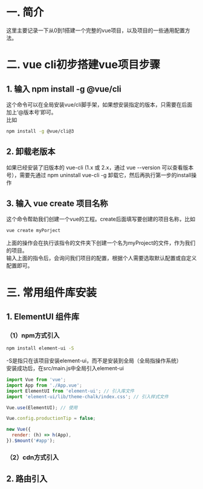 # 一. 简介
这里主要记录一下从0到1搭建一个完整的vue项目，以及项目的一些通用配置方法。

# 二. vue cli初步搭建vue项目步骤
## 1. 输入 npm install -g @vue/cli
这个命令可以在全局安装vue/cli脚手架，如果想安装指定的版本，只需要在后面加上‘@版本号’即可。  
比如
```bash
npm install -g @vue/cli@3
```
## 2. 卸载老版本
如果已经安装了旧版本的 vue-cli (1.x 或 2.x，通过 vue --version 可以查看版本号），需要先通过 npm uninstall vue-cli -g 卸载它，然后再执行第一步的install操作
## 3. 输入 vue create 项目名称
这个命令帮助我们创建一个vue的工程。create后面填写要创建的项目名称，比如
```bash
vue create myPorject
```
上面的操作会在执行该指令的文件夹下创建一个名为myProject的文件，作为我们的项目。  
输入上面的指令后，会询问我们项目的配置，根据个人需要选取默认配置或自定义配置即可。

# 三. 常用组件库安装
## 1. ElementUI 组件库
### （1）npm方式引入
```bash
npm install element-ui -S
```
-S是指只在该项目安装element-ui，而不是安装到全局（全局指操作系统）  
安装成功后，在src/main.js中全局引入element-ui  
```javascript
import Vue from 'vue';
import App from './App.vue';
import ElementUI from 'element-ui'; // 引入库文件
import 'element-ui/lib/theme-chalk/index.css'; // 引入样式文件

Vue.use(ElementUI); // 使用

Vue.config.productionTip = false;

new Vue({
  render: (h) => h(App),
}).$mount('#app');
```
### （2）cdn方式引入
## 2. 路由引入

